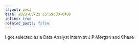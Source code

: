 ```yaml
---
layout: post
date: 2023-08-22 15:59:00-0400
inline: true
related_posts: false
---
```


I got selected as a Data Analyst Intern at J P Morgan and Chase
